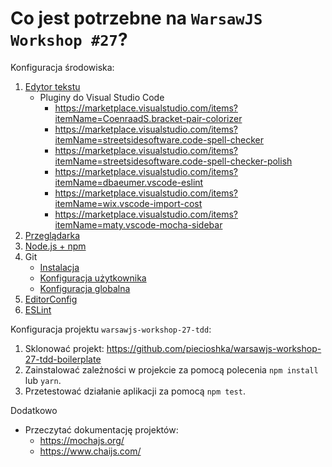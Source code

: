 # Co jest potrzebne na `WarsawJS Workshop #27`?

Konfiguracja środowiska:

1. [Edytor tekstu](/workshop-setup/partials/edytor-tekstu.html)
    + Pluginy do Visual Studio Code
        - https://marketplace.visualstudio.com/items?itemName=CoenraadS.bracket-pair-colorizer
        - https://marketplace.visualstudio.com/items?itemName=streetsidesoftware.code-spell-checker
        - https://marketplace.visualstudio.com/items?itemName=streetsidesoftware.code-spell-checker-polish
        - https://marketplace.visualstudio.com/items?itemName=dbaeumer.vscode-eslint
        - https://marketplace.visualstudio.com/items?itemName=wix.vscode-import-cost
        - https://marketplace.visualstudio.com/items?itemName=maty.vscode-mocha-sidebar
2. [Przeglądarka](/workshop-setup/partials/przegladarka.html)
3. [Node.js + npm](/workshop-setup/partials/node+npm.html)
4. Git
    + [Instalacja](/workshop-setup/partials/git.html)
    + [Konfiguracja użytkownika](/workshop-setup/partials/git-konfiguracja-uzytkownika.html)
    + [Konfiguracja globalna](/workshop-setup/partials/git-konfiguracja-globalna.html)
5. [EditorConfig](/workshop-setup/partials/editorconfig.html)
6. [ESLint](/workshop-setup/partials/eslint.html)

Konfiguracja projektu `warsawjs-workshop-27-tdd`:

1. Sklonować projekt:
    <https://github.com/piecioshka/warsawjs-workshop-27-tdd-boilerplate>
2. Zainstalować zależności w projekcie za pomocą polecenia `npm install` lub `yarn`.
3. Przetestować działanie aplikacji za pomocą `npm test`.

Dodatkowo

* Przeczytać dokumentację projektów:
    + <https://mochajs.org/>
    + <https://www.chaijs.com/>
